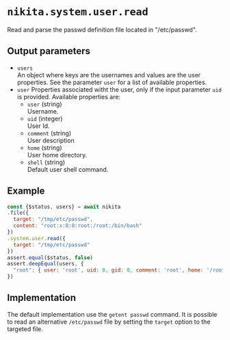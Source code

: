 
# `nikita.system.user.read`

Read and parse the passwd definition file located in "/etc/passwd".

## Output parameters

* `users`   
  An object where keys are the usernames and values are the user properties.
  See the parameter `user` for a list of available properties.
* `user`
  Properties associated witht the user, only if the input parameter `uid` is
  provided. Available properties are:   
  * `user` (string)   
  Username.
  * `uid` (integer)   
  User Id.
  * `comment` (string)   
  User description
  * `home` (string)   
  User home directory.
  * `shell` (string)   
  Default user shell command.

## Example

```js
const {$status, users} = await nikita
.file({
  target: "/tmp/etc/passwd",
  content: "root:x:0:0:root:/root:/bin/bash"
})
.system.user.read({
  target: "/tmp/etc/passwd"
})
assert.equal($status, false)
assert.deepEqual(users, {
  "root": { user: 'root', uid: 0, gid: 0, comment: 'root', home: '/root', shell: '/bin/bash' }
})
```

## Implementation

The default implementation use the `getent passwd` command. It is possible to
read an alternative `/etc/passwd` file by setting the `target` option to the
targeted file.
